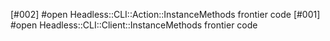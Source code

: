 [#002] #open Headless::CLI::Action::InstanceMethods frontier code
[#001] #open Headless::CLI::Client::InstanceMethods frontier code
